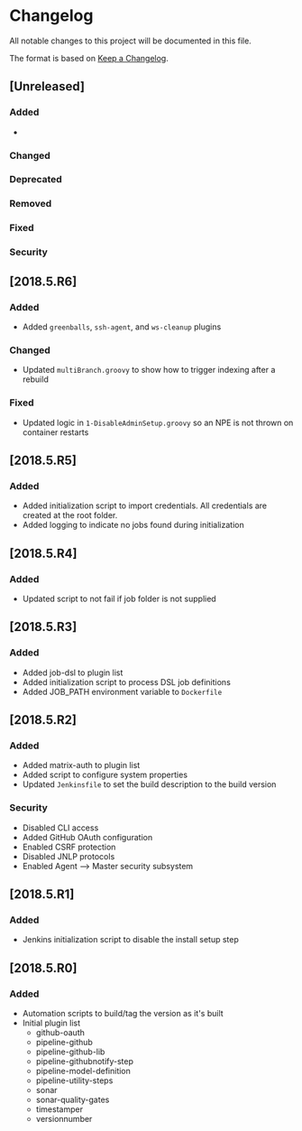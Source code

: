 # Changelog
All notable changes to this project will be documented in this file.

The format is based on [Keep a Changelog](http://keepachangelog.com/en/1.0.0/).

## [Unreleased]
### Added
-

### Changed

### Deprecated

### Removed

### Fixed

### Security

## [2018.5.R6]
### Added
- Added `greenballs`, `ssh-agent`, and `ws-cleanup` plugins

### Changed
- Updated `multiBranch.groovy` to show how to trigger indexing after a rebuild

### Fixed
- Updated logic in `1-DisableAdminSetup.groovy` so an NPE is not thrown on container restarts

## [2018.5.R5]
### Added
- Added initialization script to import credentials. All credentials are created at the root folder.
- Added logging to indicate no jobs found during initialization

## [2018.5.R4]
### Added
- Updated script to not fail if job folder is not supplied

## [2018.5.R3]
### Added
- Added job-dsl to plugin list
- Added initialization script to process DSL job definitions
- Added JOB_PATH environment variable to `Dockerfile`

## [2018.5.R2]
### Added
- Added matrix-auth to plugin list
- Added script to configure system properties
- Updated `Jenkinsfile` to set the build description to the build version

### Security
- Disabled CLI access
- Added GitHub OAuth configuration
- Enabled CSRF protection
- Disabled JNLP protocols
- Enabled Agent --> Master security subsystem

## [2018.5.R1]
### Added
- Jenkins initialization script to disable the install setup step

## [2018.5.R0]
### Added
- Automation scripts to build/tag the version as it's built
- Initial plugin list
  - github-oauth
  - pipeline-github
  - pipeline-github-lib
  - pipeline-githubnotify-step
  - pipeline-model-definition
  - pipeline-utility-steps
  - sonar
  - sonar-quality-gates
  - timestamper
  - versionnumber
